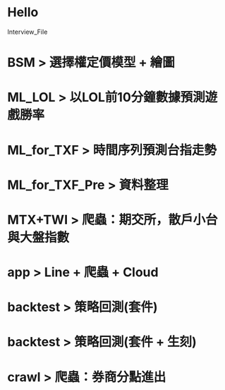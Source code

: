 # Hello
Interview_File
# BSM > 選擇權定價模型 + 繪圖
# ML_LOL > 以LOL前10分鐘數據預測遊戲勝率
# ML_for_TXF > 時間序列預測台指走勢
# ML_for_TXF_Pre > 資料整理
# MTX+TWI > 爬蟲：期交所，散戶小台與大盤指數
# app > Line + 爬蟲 + Cloud
# backtest > 策略回測(套件)
# backtest > 策略回測(套件 + 生刻)
# crawl > 爬蟲：券商分點進出
# 
